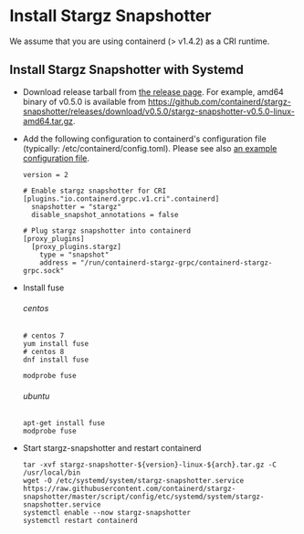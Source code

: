 # Install Stargz Snapshotter

We assume that you are using containerd (> v1.4.2) as a CRI runtime.

## Install Stargz Snapshotter with Systemd

- Download release tarball from [the release page](https://github.com/containerd/stargz-snapshotter/releases). For example, amd64 binary of v0.5.0 is available from https://github.com/containerd/stargz-snapshotter/releases/download/v0.5.0/stargz-snapshotter-v0.5.0-linux-amd64.tar.gz.

- Add the following configuration to containerd's configuration file (typically: /etc/containerd/config.toml). Please see also [an example configuration file](../script/config/etc/containerd/config.toml).
  ```
  version = 2

  # Enable stargz snapshotter for CRI
  [plugins."io.containerd.grpc.v1.cri".containerd]
    snapshotter = "stargz"
    disable_snapshot_annotations = false

  # Plug stargz snapshotter into containerd
  [proxy_plugins]
    [proxy_plugins.stargz]
      type = "snapshot"
      address = "/run/containerd-stargz-grpc/containerd-stargz-grpc.sock"

  ```

- Install fuse

  ###### centos
  ```
  # centos 7
  yum install fuse
  # centos 8
  dnf install fuse

  modprobe fuse
  ```

  ###### ubuntu

  ```
  apt-get install fuse
  modprobe fuse
  ```

- Start stargz-snapshotter and restart containerd
    ```
    tar -xvf stargz-snapshotter-${version}-linux-${arch}.tar.gz -C /usr/local/bin
    wget -O /etc/systemd/system/stargz-snapshotter.service https://raw.githubusercontent.com/containerd/stargz-snapshotter/master/script/config/etc/systemd/system/stargz-snapshotter.service
    systemctl enable --now stargz-snapshotter
    systemctl restart containerd
  ```